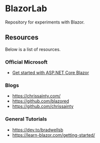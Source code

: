 # BlazorLab

Repository for experiments with Blazor.

## Resources

Below is a list of resources.

### Official Microsoft 
- [Get started with ASP.NET Core Blazor](https://docs.microsoft.com/en-us/aspnet/core/blazor/get-started?view=aspnetcore-3.1&tabs=visual-studio)

### Blogs

- <https://chrissainty.com/>
- <https://github.com/blazored>
- <https://github.com/chrissainty>

### General Tutorials

- <https://dev.to/bradwellsb>
- <https://learn-blazor.com/getting-started/>